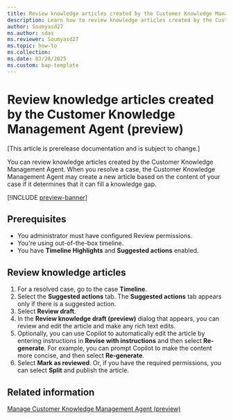 ```yaml
---
title: Review knowledge articles created by the Customer Knowledge Management Agent
description: Learn how to review knowledge articles created by the Customer Knowledge Management Agent.
author: Soumyasd27
ms.author: sdas
ms.reviewer: Soumyasd27
ms.topic: how-to
ms.collection: 
ms.date: 03/28/2025
ms.custom: bap-template
---
```


# Review knowledge articles created by the Customer Knowledge Management Agent (preview)

[This article is prerelease documentation and is subject to change.]

You can review knowledge articles created by the Customer Knowledge Management Agent. When you resolve a case, the Customer Knowledge Management Agent may create a new article based on the content of your case if it determines that it can fill a knowledge gap.

[!INCLUDE [preview-banner](../../../shared-content/shared/preview-includes/production-ready-preview-dynamics365.md)]

## Prerequisites

- You administrator must have configured Review permissions.
- You're using out-of-the-box timeline.
- You have **Timeline Highlights** and **Suggested actions** enabled.

## Review knowledge articles

1. For a resolved case, go to the case **Timeline**.
1. Select the **Suggested actions** tab.
   The **Suggested actions** tab appears only if there is a suggested action. 
1. Select **Review draft**.
1. In the **Review knowledge draft (preview)** dialog that appears, you can review and edit the article and make any rich text edits.
1. Optionally, you can use Copilot to automatically edit the article by entering instructions in **Revise with instructions** and then select **Re-generate**. For example, you can prompt Copilot to make the content more concise, and then select **Re-generate**.
1. Select **Mark as reviewed**. Or, if you have the required permissions, you can select **Split** and publish the article.

## Related information

[Manage Customer Knowledge Management Agent (preview)](../administer/admin-km-agent.md#manage-customer-knowledge-management-agent-preview)